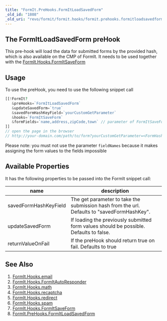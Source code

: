 ```yaml
---
title: "FormIt.PreHooks.FormItLoadSavedForm"
_old_id: "1808"
_old_uri: "revo/formit/formit.hooks/formit.prehooks.formitloadsavedform"
---
```


## The FormItLoadSavedForm preHook

 This pre-hook will load the data for submitted forms by the provided hash, which is also available on the CMP of FormIt. It needs to be used together with the [FormIt.Hooks.FormItSaveForm](http://rtfm.modx.com/extras/revo/formit/formit.hooks/formit.hooks.formitsaveform)

## Usage

 To use the preHook, you need to use the following snippet call

 ``` php
[[!FormIt?
    &preHooks=`FormItLoadSavedForm`
    &updateSavedForm=`true`
    &savedFormHashKeyField=`yourCustomGetParameter`
    &hooks=`FormItSaveForm`
    &formFields=`name,address,zipCode,town` // parameter of FormItSaveForm
]]
// open the page in the browser
// http://your-domain.com/path/to/form?yourCustomGetParameter=<FormHashFromFormItCMP>
```

 Please note: you must not use the parameter `fieldNames` because it makes assigning the form values to the fields impossible

## Available Properties

 It has the following properties to be passed into the FormIt snippet call:

 | name                  | description                                                                                 |
 | --------------------- | ------------------------------------------------------------------------------------------- |
 | savedFormHashKeyField | The get parameter to take the submission hash from the url. Defaults to "savedFormHashKey". |
 | updateSavedForm       | If loading the previously submitted form values should be possible. Defaults to false.      |
 | returnValueOnFail     | If the preHook should return true on fail. Defaults to true                                 |

## See Also

1. [FormIt.Hooks.email](https://docs.modx.com/extras/revo/formit/formit.hooks/formit.hooks.email)
2. [FormIt.Hooks.FormItAutoResponder](https://docs.modx.com/extras/revo/formit/formit.hooks/formit.hooks.formitautoresponder)
3. [FormIt.Hooks.math](https://docs.modx.com/extras/revo/formit/formit.hooks/formit.hooks.math)
4. [FormIt.Hooks.recaptcha](https://docs.modx.com/extras/revo/formit/formit.hooks/formit.hooks.recaptcha)
5. [FormIt.Hooks.redirect](https://docs.modx.com/extras/revo/formit/formit.hooks/formit.hooks.redirect)
6. [FormIt.Hooks.spam](https://docs.modx.com/extras/revo/formit/formit.hooks/formit.hooks.spam)
7. [FormIt.Hooks.FormItSaveForm](http://rtfm.modx.com/extras/revo/formit/formit.hooks/formit.hooks.formitsaveform)
8. [FormIt.PreHooks.FormItLoadSavedForm](https://docs.modx.com/extras/revo/formit/formit.hooks/formit.prehooks.formitloadsavedform)
